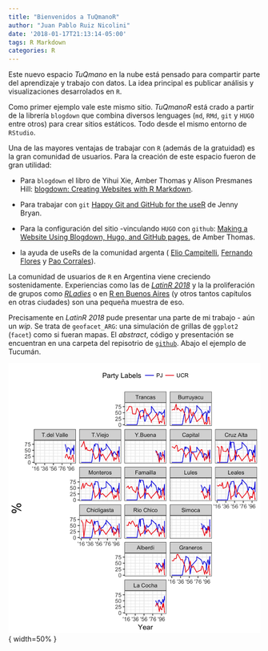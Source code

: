 ```yaml
---
title: "Bienvenidos a TuQmanoR"
author: "Juan Pablo Ruiz Nicolini"
date: '2018-01-17T21:13:14-05:00'
tags: R Markdown
categories: R
---
```




Este nuevo espacio _TuQmano_ en la nube está pensado para compartir parte del aprendizaje y trabajo con datos. La idea principal es publicar análisis y visualizaciones desarrolados en `R`. 

Como primer ejemplo vale este mismo sitio. *TuQmanoR* está crado a partir de la librería `blogdown` que combina diversos lenguages (`md`, `RMd`, `git` y `HUGO` entre otros) para crear sitios estáticos. Todo desde el mismo entorno de `RStudio`. 

Una de las mayores ventajas de trabajar con `R` (además de la gratuidad) es la gran comunidad de usuarios. Para la creación de este espacio fueron de gran utilidad: 

* Para `blogdown` el libro de Yihui Xie, Amber Thomas y Alison Presmanes Hill: [blogdown: Creating Websites with R Markdown](https://bookdown.org/yihui/blogdown/).

* Para trabajar con `git` [Happy Git and GitHub for the useR](https://happygitwithr.com/) de Jenny Bryan.

* Para la configuración del sitio -vinculando `HUGO` con `github`: [Making a Website Using Blogdown, Hugo, and GitHub pages.](http://amber.rbind.io/blog/2016/12/19/creatingsite/) de Amber Thomas.

* la ayuda de useRs de la comunidad argenta ( [Elio Campitelli](https://twitter.com/d_olivaw), [Fernando Flores](https://twitter.com/ds_floresf) y [Pao Corrales](https://twitter.com/PaobCorrales)).

La comunidad de usuarios de `R` en Argentina viene creciendo sostenidamente. Experiencias como las de [*LatinR 2018*](http://latin-r.com/) y la la proliferación de grupos como [*RLadies*](https://twitter.com/RLadiesBA) o en [R en Buenos Aires](https://twitter.com/renbaires) (y otros tantos capítulos en otras ciudades) son una pequeña muestra de eso. 

Precisamente en *LatinR 2018* pude presentar una parte de mi trabajo - aún un _wip_. Se trata de `geofacet_ARG`: una simulación de grillas de `ggplot2` (`facet`) como si fueran mapas. El _abstract_, código y presentación se encuentran en una carpeta del repisotrio de [`github`](https://github.com/TuQmano/geofacet_ARG/tree/master/.LatinR). Abajo el ejemplo de Tucumán. 

![](https://raw.githubusercontent.com/TuQmano/geofacet_ARG/master/.LatinR/TUCGeoFacet.png){ width=50% }


